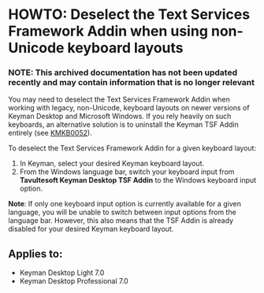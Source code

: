 # HOWTO: Deselect the Text Services Framework Addin when using non-Unicode keyboard layouts

### **NOTE**: This archived documentation has not been updated recently and may contain information that is no longer relevant

You may need to deselect the Text Services Framework Addin when working with legacy, non-Unicode, keyboard layouts on newer versions of Keyman Desktop and Microsoft Windows. If you rely heavily on such keyboards, an alternative solution is to uninstall the Keyman TSF Addin entirely (see [KMKB0052](/kb/?id=52)).

To deselect the Text Services Framework Addin for a given keyboard layout:
1. In Keyman, select your desired Keyman keyboard layout.
2. From the Windows language bar, switch your keyboard input from **Tavultesoft Keyman Desktop TSF Addin** to the Windows keyboard input option.


**Note**: If only one keyboard input option is currently available for a given language, you will be unable to switch between input options from the language bar. However, this also means that the TSF Addin is already disabled for your desired Keyman keyboard layout.

## Applies to:
* Keyman Desktop Light 7.0
* Keyman Desktop Professional 7.0